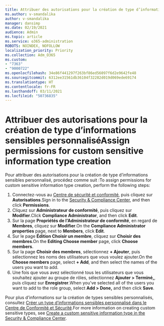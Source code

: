 ```yaml
---
title: Attribuer des autorisations pour la création de type d’informations sensibles personnalisé
ms.author: v-smandalika
author: v-smandalika
manager: dansimp
ms.date: 02/19/2021
audience: Admin
ms.topic: article
ms.service: o365-administration
ROBOTS: NOINDEX, NOFOLLOW
localization_priority: Priority
ms.collection: Adm_O365
ms.custom:
- "7363"
- "9000722"
ms.openlocfilehash: 34e86f441297f263bf86ed56097f6d2e9642fe48
ms.sourcegitcommit: 6312ee31561db36104f32282d019d069ede69174
ms.translationtype: HT
ms.contentlocale: fr-FR
ms.lasthandoff: 03/11/2021
ms.locfileid: "50736835"
---
```

# <a name="assign-permissions-for-custom-sensitive-information-type-creation"></a><span data-ttu-id="6fa30-102">Attribuer des autorisations pour la création de type d’informations sensibles personnalisé</span><span class="sxs-lookup"><span data-stu-id="6fa30-102">Assign permissions for custom sensitive information type creation</span></span>

<span data-ttu-id="6fa30-103">Pour attribuer des autorisations pour la création de type d’informations sensibles personnalisé, procédez comme suit :</span><span class="sxs-lookup"><span data-stu-id="6fa30-103">To assign permissions for custom sensitive information type creation, perform the following steps:</span></span>

1. <span data-ttu-id="6fa30-104">Connectez-vous au [Centre de sécurité et conformité](https://sip.protection.office.com/), puis cliquez sur **Autorisations**.</span><span class="sxs-lookup"><span data-stu-id="6fa30-104">Sign in to the [Security & Compliance Center](https://sip.protection.office.com/), and then click **Permissions**.</span></span>
2. <span data-ttu-id="6fa30-105">Cliquez sur **Administrateur de conformité**, puis cliquez sur **Modifier**.</span><span class="sxs-lookup"><span data-stu-id="6fa30-105">Click **Compliance Administrator**, and then click **Edit**.</span></span>
3. <span data-ttu-id="6fa30-106">Sur la page **Propriétés de l'Administrateur de conformité**, en regard de **Membres**, cliquez sur **Modifier**.</span><span class="sxs-lookup"><span data-stu-id="6fa30-106">On the **Compliance Administrator properties** page, next to **Members**, click **Edit**.</span></span>
4. <span data-ttu-id="6fa30-107">Sur le page **Édition Choisir un membre**, cliquez sur **Choisir des membres**.</span><span class="sxs-lookup"><span data-stu-id="6fa30-107">On the **Editing Choose member** page, click **Choose members**.</span></span>
5. <span data-ttu-id="6fa30-108">Sur la page **Choisir des membres**, sélectionnez **+ Ajouter**, puis sélectionnez les noms des utilisateurs que vous voulez ajouter.</span><span class="sxs-lookup"><span data-stu-id="6fa30-108">On the **Choose members** page, select **+ Add**, and then select the names of the users you want to add.</span></span>
6. <span data-ttu-id="6fa30-109">Une fois que vous avez sélectionné tous les utilisateurs que vous souhaitez ajouter au groupe de rôles, sélectionnez **Ajouter > Terminé,**, puis cliquez sur **Enregistrer**.</span><span class="sxs-lookup"><span data-stu-id="6fa30-109">When you've selected all of the users you want to add to the role group, select **Add > Done,** and then click **Save**.</span></span>

<span data-ttu-id="6fa30-110">Pour plus d’informations sur la création de types sensibles personnalisés, consultez [Créer un type d’informations sensibles personnalisé dans le Centre de Conformité et Sécurité](https://docs.microsoft.com/microsoft-365/compliance/create-a-custom-sensitive-information-type).</span><span class="sxs-lookup"><span data-stu-id="6fa30-110">For more information on creating custom sensitive types, see [Create a custom sensitive information type in the Security & Compliance Center](https://docs.microsoft.com/microsoft-365/compliance/create-a-custom-sensitive-information-type).</span></span>